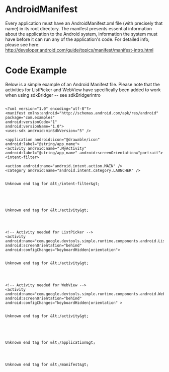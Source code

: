 # AndroidManifest #

Every application must have an AndroidManifest.xml file (with precisely that name) in its root directory. The manifest presents essential information about the application to the Android system, information the system must have before it can run any of the application's code. For detailed info, please see here: http://developer.android.com/guide/topics/manifest/manifest-intro.html


# Code Example #

Below is a simple example of an Android Manifest file. Please note that the activities for ListPicker and WebView have specifically been added to work when using sdkBridger -- see sdkBridgerIntro

```

<?xml version="1.0" encoding="utf-8"?>
<manifest xmlns:android="http://schemas.android.com/apk/res/android"
package="com.examples"
android:versionCode="1"
android:versionName="1.0">
<uses-sdk android:minSdkVersion="5" />

<application android:icon="@drawable/icon" android:label="@string/app_name">
<activity android:name=".MyActivity"
android:label="@string/app_name" android:screenOrientation="portrait">
<intent-filter>

<action android:name="android.intent.action.MAIN" />
<category android:name="android.intent.category.LAUNCHER" />


Unknown end tag for &lt;/intent-filter&gt;





Unknown end tag for &lt;/activity&gt;




<!-- Activity needed for ListPicker -->
<activity android:name="com.google.devtools.simple.runtime.components.android.ListPickerActivity"
android:screenOrientation="behind"
android:configChanges="keyboardHidden|orientation">


Unknown end tag for &lt;/activity&gt;




<!-- Activity needed for WebView -->
<activity android:name="com.google.devtools.simple.runtime.components.android.WebViewActivity"
android:screenOrientation="behind"
android:configChanges="keyboardHidden|orientation" >


Unknown end tag for &lt;/activity&gt;





Unknown end tag for &lt;/application&gt;




Unknown end tag for &lt;/manifest&gt;




```